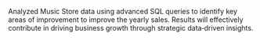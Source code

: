 Analyzed Music Store data using advanced SQL queries to identify key areas of improvement to improve the yearly sales. 
Results will effectively contribute in driving business growth through strategic data‑driven insights. 
